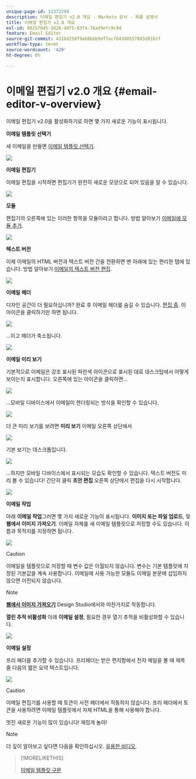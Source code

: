 ```yaml
---
unique-page-id: 11372299
description: 이메일 편집기 v2.0 개요 - Marketo 문서 - 제품 설명서
title: 이메일 편집기 v2.0 개요
exl-id: 082570d5-3d26-48f5-83f4-76ad9efc9c9d
feature: Email Editor
source-git-commit: 431bd258f9a68bbb9df7acf043085578d3d91b1f
workflow-type: tm+mt
source-wordcount: '429'
ht-degree: 0%

---
```


# 이메일 편집기 v2.0 개요 {#email-editor-v-overview}

이메일 편집기 v2.0을 활성화하기로 하면 몇 가지 새로운 기능이 표시됩니다.

**이메일 템플릿 선택기**

새 이메일을 만들면 [이메일 템플릿 선택기](/help/marketo/product-docs/email-marketing/general/email-editor-2/email-template-picker-overview.md).

![](assets/starter-templates-1.png)

**이메일 편집기**

이메일 편집을 시작하면 편집기가 완전히 새로운 모양으로 되어 있음을 알 수 있습니다.

![](assets/two-4.png)

**모듈**

편집기의 오른쪽에 있는 이러한 항목을 모듈이라고 합니다. 방법 알아보기 [이메일에 모듈 추가](/help/marketo/product-docs/email-marketing/general/email-editor-2/add-modules-to-your-email.md).

![](assets/three-4.png)

**텍스트 버전**

이제 이메일의 HTML 버전과 텍스트 버전 간을 전환하면 맨 아래에 있는 편리한 탭에 있습니다. 방법 알아보기 [이메일의 텍스트 버전 편집](/help/marketo/product-docs/email-marketing/general/creating-an-email/edit-the-text-version-of-an-email.md).

![](assets/four-3.png)

**이메일 헤더**

디자인 공간이 더 필요하십니까? 완료 후 이메일 헤더를 숨길 수 있습니다. [편집 중](/help/marketo/product-docs/email-marketing/general/creating-an-email/edit-your-email-header.md). 이 아이콘을 클릭하기만 하면 됩니다.

![](assets/five-4.png)

...이고 헤더가 축소됩니다.

![](assets/six-3.png)

**이메일 미리 보기**

기본적으로 이메일은 강조 표시된 파란색 아이콘으로 표시된 대로 데스크탑에서 어떻게 보이는지 표시합니다. 오른쪽에 있는 아이콘을 클릭하면...

![](assets/seven-3.png)

...모바일 디바이스에서 이메일이 렌더링되는 방식을 확인할 수 있습니다.

![](assets/eight-3.png)

더 큰 미리 보기를 보려면 **미리 보기** 이메일 오른쪽 상단에서

![](assets/preview1.png)

기본 보기는 데스크톱입니다.

![](assets/preview2.png)

...하지만 모바일 디바이스에서 표시되는 모습도 확인할 수 있습니다. 텍스트 버전도 미리 볼 수 있습니다! 간단히 클릭 **초안 편집** 오른쪽 상단에서 편집을 다시 시작합니다.

![](assets/preview3.png)

**이메일 작업**

아래 **이메일 작업**&#x200B;그러면 몇 가지 새로운 기능이 표시됩니다. **이미지 또는 파일 업로드**, 및 **웹에서 이미지 가져오기**. 이메일 자체를 새 이메일 템플릿으로 저장할 수도 있습니다. 이름과 목적지를 지정하면 됩니다.

![](assets/nine-3.png)

>[!CAUTION]
>
>이메일을 템플릿으로 저장할 때 변수 값은 이월되지 않습니다. 변수는 기본 템플릿에 지정된 기본값을 계속 사용합니다. 이메일에 사용 가능한 모듈도 이메일 본문에 삽입하지 않으면 이전되지 않습니다.

>[!NOTE]
>
>**[웹에서 이미지 가져오기](/help/marketo/product-docs/demand-generation/images-and-files/grab-the-images-from-a-web-page.md)** Design Studio에서와 마찬가지로 작동합니다.

**열린 추적 비활성화** 아래 **이메일 설정**, 필요한 경우 열기 추적을 비활성화할 수 있습니다.

![](assets/thirteen-1.png)

**이메일 설정**

프리 헤더를 추가할 수 있습니다. 프리헤더는 받은 편지함에서 전자 메일을 볼 때 제목 줄 다음의 짧은 요약 텍스트입니다.

![](assets/edit-settings-preheader-2.png)

>[!CAUTION]
>
>이메일 편집기를 사용할 때 토큰이 사전 헤더에서 작동하지 않습니다. 프리 헤더에서 토큰을 사용하려면 이메일 템플릿에서 자체 HTML을 통해 사용해야 합니다.

멋진 새로운 기능이 많이 있습니다! 재밌게 놀아!

>[!NOTE]
>
>더 깊이 알아보고 싶다면 다음을 확인하십시오. [유용한 비디오](https://nation.marketo.com/videos/1463).

>[!MORELIKETHIS]
>
>[이메일 템플릿 구문](/help/marketo/product-docs/email-marketing/general/email-editor-2/email-template-syntax.md)
